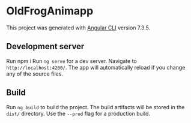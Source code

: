 # OldFrogAnimapp

This project was generated with [Angular CLI](https://github.com/angular/angular-cli) version 7.3.5.

## Development server
Run npm i
Run `ng serve` for a dev server. Navigate to `http://localhost:4200/`. The app will automatically reload if you change any of the source files.

## Build

Run `ng build` to build the project. The build artifacts will be stored in the `dist/` directory. Use the `--prod` flag for a production build.

